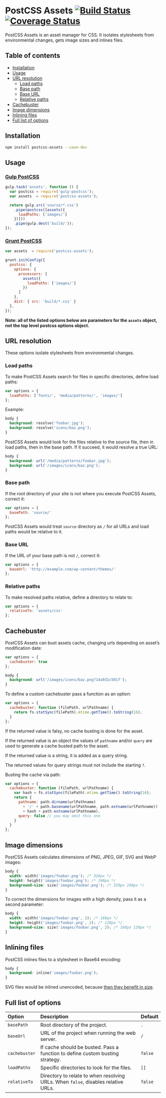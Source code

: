 PostCSS Assets [![Build Status](https://travis-ci.org/borodean/postcss-assets.svg?branch=master)](https://travis-ci.org/borodean/postcss-assets) [![Coverage Status](https://coveralls.io/repos/borodean/postcss-assets/badge.svg?branch=master)](https://coveralls.io/r/borodean/postcss-assets?branch=master)
==============

PostCSS Assets is an asset manager for CSS. It isolates stylesheets from environmental changes, gets image sizes and inlines files.

Table of contents
-----------------

* [Installation](#installation)
* [Usage](#usage)
* [URL resolution](#url-resolution)
  * [Load paths](#load-paths)
  * [Base path](#base-path)
  * [Base URL](#base-url)
  * [Relative paths](#relative-paths)
* [Cachebuster](#cachebuster)
* [Image dimensions](#image-dimensions)
* [Inlining files](#inlining-files)
* [Full list of options](#full-list-of-options)

Installation
------------

```bash
npm install postcss-assets --save-dev
```

Usage
-----

### [Gulp PostCSS](https://github.com/w0rm/gulp-postcss)

```js
gulp.task('assets', function () {
  var postcss = require('gulp-postcss');
  var assets  = require('postcss-assets');

  return gulp.src('source/*.css')
    .pipe(postcss([assets({
      loadPaths: ['images/']
    })]))
    .pipe(gulp.dest('build/'));
});
```

### [Grunt PostCSS](https://github.com/nDmitry/grunt-postcss)

```js
var assets  = require('postcss-assets');

grunt.initConfig({
  postcss: {
    options: {
      processors: [
        assets({
          loadPaths: ['images/']
        })
      ]
    },
    dist: { src: 'build/*.css' }
  },
});
```

**Note: all of the listed options below are parameters for the ```assets``` object, not the top level postcss options object.**

URL resolution
--------------

These options isolate stylesheets from environmental changes.

### Load paths

To make PostCSS Assets search for files in specific directories, define load paths:

```js
var options = {
  loadPaths: ['fonts/', 'media/patterns/', 'images/']
};
```

Example:

```css
body {
  background: resolve('foobar.jpg');
  background: resolve('icons/baz.png');
}
```

PostCSS Assets would look for the files relative to the source file, then in load paths, then in the base path. If it succeed, it would resolve a true URL:

```css
body {
  background: url('/media/patterns/foobar.jpg');
  background: url('/images/icons/baz.png');
}
```

### Base path

If the root directory of your site is not where you execute PostCSS Assets, correct it:

```js
var options = {
  basePath: 'source/'
};
```

PostCSS Assets would treat `source` directory as `/` for all URLs and load paths would be relative to it.

### Base URL

If the URL of your base path is not `/`, correct it:

```js
var options = {
  baseUrl: 'http://example.com/wp-content/themes/'
};
```

### Relative paths

To make resolved paths relative, define a directory to relate to:

```js
var options = {
  relativeTo: 'assets/css'
};
```

Cachebuster
-----------

PostCSS Assets can bust assets cache, changing urls depending on asset’s modification date:

```js
var options = {
  cachebuster: true
};
```

```css
body {
  background: url('/images/icons/baz.png?14a931c501f');
}
```

To define a custom cachebuster pass a function as an option:

```js
var options = {
  cachebuster: function (filePath, urlPathname) {
    return fs.statSync(filePath).mtime.getTime().toString(16);
  }
};
```

If the returned value is falsy, no cache busting is done for the asset.

If the returned value is an object the values of `pathname` and/or `query` are used to generate a cache busted path to the asset.

If the returned value is a string, it is added as a query string.

The returned values for query strings must not include the starting `?`.

Busting the cache via path:

```js
var options = {
  cachebuster: function (filePath, urlPathname) {
    var hash = fs.statSync(filePath).mtime.getTime().toString(16);
    return {
      pathname: path.dirname(urlPathname)
        + '/' + path.basename(urlPathname, path.extname(urlPathname))
        + hash + path.extname(urlPathname),
      query: false // you may omit this one
    }
  }
};
```

Image dimensions
----------------

PostCSS Assets calculates dimensions of PNG, JPEG, GIF, SVG and WebP images:

```css
body {
  width: width('images/foobar.png'); /* 320px */
  height: height('images/foobar.png'); /* 240px */
  background-size: size('images/foobar.png'); /* 320px 240px */
}
```

To correct the dimensions for images with a high density, pass it as a second parameter:

```css
body {
  width: width('images/foobar.png', 2); /* 160px */
  height: height('images/foobar.png', 2); /* 120px */
  background-size: size('images/foobar.png', 2); /* 160px 120px */
}
```

Inlining files
--------------

PostCSS inlines files to a stylesheet in Base64 encoding:

```css
body {
  background: inline('images/foobar.png');
}
```

SVG files would be inlined unencoded, because [then they benefit in size](http://css-tricks.com/probably-dont-base64-svg/).

Full list of options
--------------------

| Option           | Description                                                                       | Default |
|:-----------------|:----------------------------------------------------------------------------------|:--------|
| `basePath`       | Root directory of the project.                                                    | `.`     |
| `baseUrl`        | URL of the project when running the web server.                                   | `/`     |
| `cachebuster`    | If cache should be busted. Pass a function to define custom busting strategy.     | `false` |
| `loadPaths`      | Specific directories to look for the files.                                       | `[]`    |
| `relativeTo`     | Directory to relate to when resolving URLs. When `false`, disables relative URLs. | `false` |
